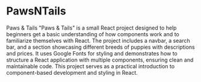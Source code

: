 # PawsNTails
Paws &amp; Tails
"Paws & Tails" is a small React project designed to help beginners get a basic understanding of how components work and to familiarize themselves with React. The project includes a navbar, a search bar, and a section showcasing different breeds of puppies with descriptions and prices. It uses Google Fonts for styling and demonstrates how to structure a React application with multiple components, ensuring clean and maintainable code. This project serves as a practical introduction to component-based development and styling in React.
